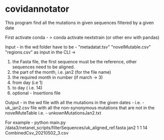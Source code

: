 # covidannotator

This program find all the mutations in given sequences filtered by a given date

First activate conda - > conda activate nextstrain (or other env with pandas)

Input - 
in the wd folder have to be - "metadatat.tsv" "novelMutable.csv" "regions.csv"
as input in the CLI ->
1) the Fasta file, the first sequence must be the reference, other sequences need to be aligned.
2) the part of the month, i.e. jan2 (for the file name)
3) the required month in number (if march -> 3)
4) from day (i.e 1)
5) to day ( i.e. 14)
6) optional - Insertions file


Output -
in the wd file with all the mutations in the given dates - i.e. - uk_jan2.csv
             file with all the non-synonymous mutations that are not in the novelMuteTable i.e. - unkownMutationsJan2.txt

For example -
python main.py /data3/netanel_scripts/filterSequences/uk_aligned_ref.fasta jan2 1 1 14 CombinedCsv_20210502_3.csv
